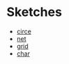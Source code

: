 # Sketches
- [circe](sketch-01.html)
- [net](sketch-02.html)
- [grid](sketch-03.html)
- [char](sketch-4.html)